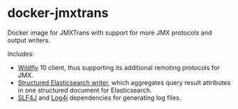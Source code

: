 # docker-jmxtrans

Docker image for JMXTrans with support for more JMX protocols and output writers.

Includes:

* [Wildfly](http://wildfly.org/) 10 client, thus supporting its additional remoting protocols for JMX.
* [Structured Elasticsearch writer](https://github.com/vveloso/jmxtrans-output-elastic-aggregate), which aggregates query result attributes in one structured document for Elasticsearch.
* [SLF4J](http://www.slf4j.org/) and [Log4j](http://logging.apache.org/log4j) dependencies for generating log files.

